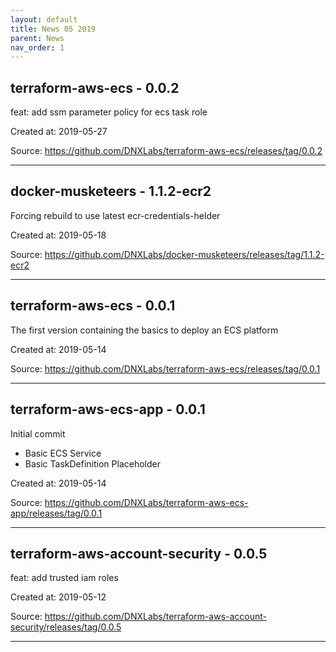 ```yaml
---
layout: default
title: News 05 2019
parent: News
nav_order: 1
---
```




## terraform-aws-ecs - 0.0.2
feat: add ssm parameter policy for ecs task role

Created at: 2019-05-27

<!-- TODO: Include source link to the version tag -->
Source: https://github.com/DNXLabs/terraform-aws-ecs/releases/tag/0.0.2

---


## docker-musketeers - 1.1.2-ecr2
Forcing rebuild to use latest ecr-credentials-helder

Created at: 2019-05-18

<!-- TODO: Include source link to the version tag -->
Source: https://github.com/DNXLabs/docker-musketeers/releases/tag/1.1.2-ecr2

---


## terraform-aws-ecs - 0.0.1
The first version containing the basics to deploy an ECS platform

Created at: 2019-05-14

<!-- TODO: Include source link to the version tag -->
Source: https://github.com/DNXLabs/terraform-aws-ecs/releases/tag/0.0.1

---


## terraform-aws-ecs-app - 0.0.1
Initial commit
- Basic ECS Service
- Basic TaskDefinition Placeholder

Created at: 2019-05-14

<!-- TODO: Include source link to the version tag -->
Source: https://github.com/DNXLabs/terraform-aws-ecs-app/releases/tag/0.0.1

---


## terraform-aws-account-security - 0.0.5
feat: add trusted iam roles 

Created at: 2019-05-12

<!-- TODO: Include source link to the version tag -->
Source: https://github.com/DNXLabs/terraform-aws-account-security/releases/tag/0.0.5

---

